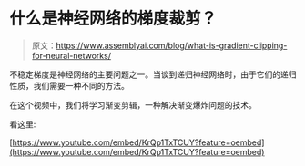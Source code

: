 # 什么是神经网络的梯度裁剪？

> 原文：<https://www.assemblyai.com/blog/what-is-gradient-clipping-for-neural-networks/>

不稳定梯度是神经网络的主要问题之一。当谈到递归神经网络时，由于它们的递归性质，我们需要一种不同的方法。

在这个视频中，我们将学习渐变剪辑，一种解决渐变爆炸问题的技术。

看这里:

[https://www.youtube.com/embed/KrQp1TxTCUY?feature=oembed](https://www.youtube.com/embed/KrQp1TxTCUY?feature=oembed)